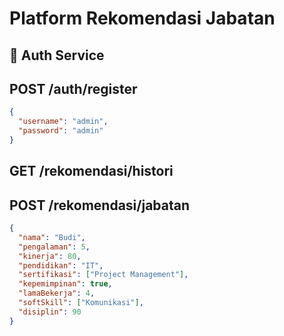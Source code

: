 # Platform Rekomendasi Jabatan

## 🔐 Auth Service

## POST /auth/register

```json
{
  "username": "admin",
  "password": "admin"
}
```

## GET /rekomendasi/histori

## POST /rekomendasi/jabatan

```json
{
  "nama": "Budi",
  "pengalaman": 5,
  "kinerja": 80,
  "pendidikan": "IT",
  "sertifikasi": ["Project Management"],
  "kepemimpinan": true,
  "lamaBekerja": 4,
  "softSkill": ["Komunikasi"],
  "disiplin": 90
}
```

